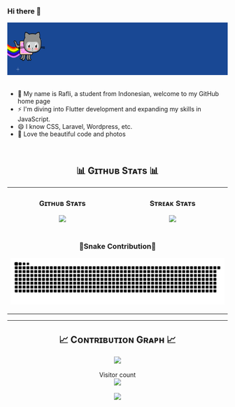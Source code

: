   <h3 id="hi-there">Hi there 👋</h3>
<div align="center">
    <img src="https://raw.githubusercontent.com/Niefee/niefee/master/assets/fly.webp" height="120px">
</div>
<br>
<ul>
<li>🌱 My name is Rafli, a student from Indonesian, welcome to my GitHub home page</li>
<li>⚡ I'm diving into Flutter development and expanding my skills in JavaScript.</li>
<li>😄 I know CSS, Laravel, Wordpress, etc.</li>
<li>💖 Love the beautiful code and photos</li>
</ul>
<br>
<h2 align="center">📊 Gɪᴛʜᴜʙ Sᴛᴀᴛs 📊</h2>
<table width="100%" align="center">
  <tr>
    <td width="50%">
      <h3 align="center"><strong>Gɪᴛʜᴜʙ Sᴛᴀᴛs</strong></h3>
      <p align="center">
        <a href="https://github.com/RaflIsLife">
          <img style="height:10rem" src="https://github-readme-stats.vercel.app/api?username=RaflIsLife&amp;show_icons=true&amp;theme=radical">
        </a>
      </p>
    </td>
    <td width="50%">
      <h3 align="center"><strong>Sᴛʀᴇᴀᴋ Sᴛᴀᴛs</strong></h3>
      <p align="center">
        <a href="https://github.com/RaflIsLife">
          <img style="height:10rem;" src="https://github-readme-streak-stats.herokuapp.com/?user=RaflIsLife&amp;theme=radical&amp;show_icons=true&amp;border=e4e2e2">
        </a>
      </p>
    </td>
  </tr>
  <tr>
  <td colspan="2">
    <h3 align="center"><strong>🐍Snake Contribution🐍</strong></h3>
    <p align="center">
        <picture align="center">
          <source media="(prefers-color-scheme: dark)" srcset="https://raw.githubusercontent.com/RaflIsLife/RaflIsLife/output/github-contribution-grid-snake-dark.svg">
          <source media="(prefers-color-scheme: light)" srcset="https://raw.githubusercontent.com/RaflIsLife/RaflIsLife/output/github-contribution-grid-snake.svg">
          <img alt="github contribution grid snake animation" src="https://raw.githubusercontent.com/RaflIsLife/RaflIsLife/output/github-contribution-grid-snake.svg">
        </picture>
      </p>
    </td>
   </tr>
</table>
<hr>

<!--Contribution Graph-->
<h2 align="center">📈 Cᴏɴᴛʀɪʙᴜᴛɪᴏɴ Gʀᴀᴘʜ 📈</h2>
<div align="center">
    <img src="https://github-readme-activity-graph.vercel.app/graph?username=RaflIsLife&bg_color=220a28&&color=ffffff&line=c56a90&point=ffeb95&area=false&hide_border=false" border-radius="15">
</div>


<p align="center"> 
  </p><div align="center">Visitor count</div>
  <div align="center">
    <img src="https://profile-counter.glitch.me/RaflIsLife/count.svg">
  </div> 
<p></p>

<!--Footer--> 
<p align="center">
  <img src="https://capsule-render.vercel.app/api?type=waving&color=gradient&height=65&section=footer"/>
</p>
